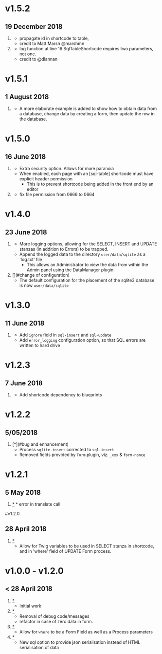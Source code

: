 # v1.5.2
## 19 December 2018
1. [](#bugfix)
    * propagate id in shortcode to table,
    * credit to Matt Marsh @marshmn
2. [](#bugfix)
    * log function at line 16 SqlTableShortcode requires two parameters, not one.
    * credit to @dlannan

# v1.5.1
## 1 August 2018
1. [](#documentation)
    * A more elaborate example is added to show how to obtain data from a database, change data by  creating a form, then update the row in the database.

# v1.5.0
## 16 June 2018
1. [](#enhancement)
    * Extra security option. Allows for more paranoia
    * When enabled, each page with an [sql-table] shortcode must have explicit header permission
        * This is to prevent shortcode being added in the front end by an editor
1. [](#minorbug)
    * fix file permission from 0666 to 0664

# v1.4.0
## 23 June 2018
1. [](#enhancement)
    * More logging options, allowing for the SELECT, INSERT and UPDATE stanzas (in addition to Errors)
    to be trapped.
    * Append the logged data to the directory `user/data/sqlite` as a 'log.txt' file
        * This allows an Administrator to view the data from within the Admin panel using the DataManager plugin.
2. [](#change of configuration)
    * The default configuration for the placement of the sqlite3 database is now `user/data/sqlite`

# v1.3.0
## 11 June 2018
1. [](#enhancement)
    * Add `ignore` field in `sql-insert` and `sql-update`
    * Add `error_logging` configuration option, so that SQL errors are written to hard drive

# v1.2.3
## 7 June 2018
1. [](#update)
    * Add shortcode dependency to blueprints

# v1.2.2
##  5/05/2018
1. [*](#bug and enhancement)
    * Process `sqlite-insert` corrected to `sql-insert`
    * Removed fields provided by `Form` plugin, viz. `_xxx` & `form-nonce`

# v1.2.1
##  5 May 2018
1. [*](#minor)
        * error in translate call

#v1.2.0
##  28 April 2018
1. [*](#major )
    * Allow for Twig variables to be used in SELECT stanza in shortcode, and in 'where' field of UPDATE Form process.

# v1.0.0 - v1.2.0
##  < 28 April 2018

1. [*](#new)
    * Initial work
2. [*](#minor)
    * Removal of debug code/messages
    * refactor in case of zero data in form.
3. [*](#minor)
    * Allow for `where` to be a Form Field as well as a Process parameters
4. [*](#major)
    * New sql option to provide json serialisation instead of HTML serialisation of data
